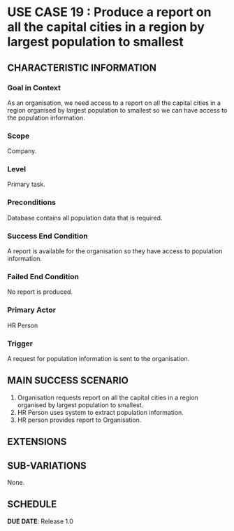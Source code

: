 # USE CASE 19 : Produce a report on all the capital cities in a region by largest population to smallest 
## CHARACTERISTIC INFORMATION

### Goal in Context

As an organisation, we need access to a report on all the capital cities in a region organised by largest population to smallest so we can have access to the population information.
### Scope

Company.

### Level

Primary task.

### Preconditions

Database contains all population data that is required.

### Success End Condition

A report is available for the organisation so they have access to population information.

### Failed End Condition

No report is produced.

### Primary Actor

HR Person

### Trigger

A request for population information is sent to the organisation.

## MAIN SUCCESS SCENARIO

1. Organisation requests report on all the capital cities in a region organised by largest population to smallest. 
2. HR Person uses system to extract population information.
3. HR person provides report to Organisation.


## EXTENSIONS


## SUB-VARIATIONS

None.

## SCHEDULE

**DUE DATE**: Release 1.0